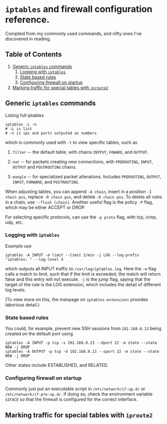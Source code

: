 `iptables` and firewall configuration reference.
================================================
Compiled from my commonly used commands, and nifty ones I've discovered in reading.

<!--BEGIN TOC-->
## Table of Contents
1. [Generic `iptables` commands](#toc-sub-tag-0)
	1. [Logging with `iptables`](#toc-sub-tag-1)
	2. [State based rules](#toc-sub-tag-2)
	3. [Configuring firewall on startup](#toc-sub-tag-3)
2. [Marking traffic for special tables with `iproute2`](#toc-sub-tag-4)
<!--END TOC-->

## Generic `iptables` commands <a name="toc-sub-tag-0"></a>
Listing full iptables
```
iptables -L -n
# -L is list
# -n is ips and ports outputed as numbers
```
which is commonly used with `-t` to view specific tables, such as

1. `filter` -- the default table, with chains `INTPUT`, `FOWARD`, and `OUTPUT`.

2. `nat` -- for packets creating new connections, with `PREROUTING`, `INPUT`, `OUTPUT` and `POSTROUTING` chains.

3. `mangle` -- for specialized packet alterations. Includes `PREROUTING`, `OUTPUT`, `INPUT`, `FORWARD`, and `POSTROUTING`.

When adjusting tables, you can append `-A chain`, insert in a position `-I chain pos`, replace `-R chain pos`, and delete `-D chain pos`. To delete all rules in a chain, use `--flush [chain]`. Another useful flag is the policy `-P` flag, which may be either ACCEPT or DROP.

For selecting specific protocols, can use the `-p proto` flag, with tcp, icmp, udp, etc.

### Logging with `iptables` <a name="toc-sub-tag-1"></a>
Example use
```
iptables -A INPUT -m limit --limit 2/min -j LOG --log-prefix "iptables: " --log-level 4
```
which outputs all INPUT traffic to `/var/log/iptables.log`. Here the `-m` flag calls a match to limit, such that if the limit is exceeded, the match will return false and this entry will not execute. `-j` is the jump flag, saying that the target of the rule is the LOG extension, which includes the detail of different log levels.

(To view more on this, the manpage on `iptables-extensions` provides laborious detail.)

### State based rules <a name="toc-sub-tag-2"></a>
You could, for example, prevent new SSH sessions from `192.168.0.13` being created on the default port using 
```
iptables -A INPUT -p tcp -s 192.168.0.13 --dport 22 -m state --state NEW -j DROP
iptables -A OUTPUT -p tcp -d 192.168.0.13 --sport 22 -m state --state NEW -j DROP
```

Other states include ESTABLISHED, and RELATED.

### Configuring firewall on startup <a name="toc-sub-tag-3"></a>
Commonly just put an executable script in `/etc/network/if-up.d/` or `/etc/network/if-pre-up.d/`. If doing so, check the environment variable `$IFACE` so that the firewall is configured for the correct interface.

## Marking traffic for special tables with `iproute2` <a name="toc-sub-tag-4"></a>
